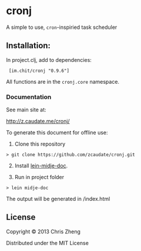 # cronj

A simple to use, `cron`-inspiried task scheduler

## Installation:

In project.clj, add to dependencies:

     [im.chit/cronj "0.9.6"]

All functions are in the `cronj.core` namespace.

### Documentation

See main site at:

http://z.caudate.me/cronj/

To generate this document for offline use: 

  1. Clone this repository
  
    > git clone https://github.com/zcaudate/cronj.git
  
  2. Install [lein-midje-doc](http://z.caudate.me/lein-midje-doc). 
  
  3. Run in project folder
  
    > lein midje-doc

The output will be generated in <root>/index.html


## License
Copyright © 2013 Chris Zheng

Distributed under the MIT License